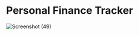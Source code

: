 # Personal Finance Tracker

![Screenshot (49)](https://user-images.githubusercontent.com/103713352/172399345-30815cf6-7f67-4355-94ef-9991c2dd41cb.png)

